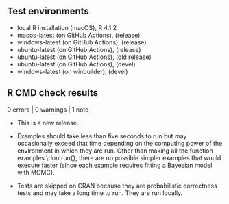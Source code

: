 ## Test environments

* local R installation (macOS), R 4.1.2
* macos-latest (on GitHub Actions), (release)
* windows-latest (on GitHub Actions), (release)
* ubuntu-latest (on GitHub Actions), (release)
* ubuntu-latest (on GitHub Actions), (old release)
* ubuntu-latest (on GitHub Actions), (devel)
* windows-latest (on winbuilder), (devel)


## R CMD check results

0 errors | 0 warnings | 1 note

* This is a new release.

* Examples should take less than five seconds to run but may occasionally exceed
that time depending on the computing power of the environment in which they are
run. Other than making all the function examples \dontrun{}, there are no
possible simpler examples that would execute faster (since each example requires
fitting a Bayesian model with MCMC).

* Tests are skipped on CRAN because they are probabilistic correctness tests and
may take a long time to run. They are run locally.
